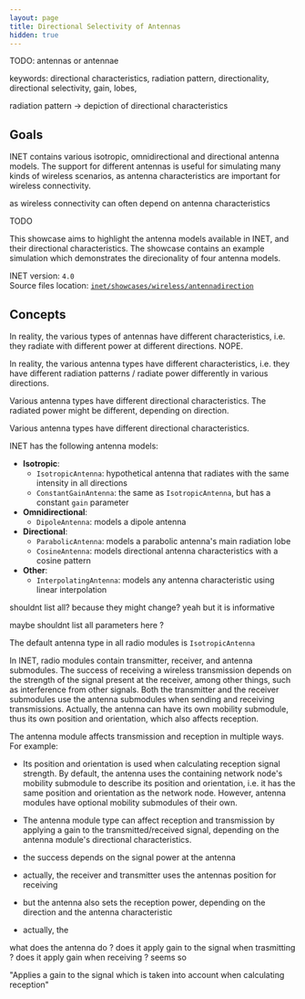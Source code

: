 ```yaml
---
layout: page
title: Directional Selectivity of Antennas
hidden: true
---
```


TODO: antennas or antennae

keywords: directional characteristics, radiation pattern, directionality, directional selectivity, gain, lobes,

radiation pattern -> depiction of directional characteristics

## Goals

<!-- INET contains several different antenna models -->

INET contains various isotropic, omnidirectional and directional antenna models. The support for different antennas is useful for simulating many kinds of wireless scenarios, as antenna characteristics are important for wireless connectivity.

as wireless connectivity can often depend on antenna characteristics

TODO

This showcase aims to highlight the antenna models available in INET, and their directional characteristics. The showcase contains an example simulation which demonstrates the direcionality of four antenna models.

INET version: `4.0`<br>
Source files location: <a href="https://github.com/inet-framework/inet-showcases/tree/master/general/mobility" target="_blank">`inet/showcases/wireless/antennadirection`</a>

## Concepts

<!-- what is antenna directional selectivity? -->
In reality, the various types of antennas have different characteristics, i.e. they radiate with different power at different directions. NOPE.

In reality, the various antenna types have different characteristics, i.e. they have different radiation patterns / radiate power differently in various directions.

Various antenna types have different directional characteristics. The radiated power might be different, depending on direction.

Various antenna types have different directional characteristics.

<!-- what antenna modules are available in INET? -->
INET has the following antenna models:

- **Isotropic**:
  - `IsotropicAntenna`: hypothetical antenna that radiates with the same intensity in all directions<!-- (no parameters)-->
  - `ConstantGainAntenna`: the same as `IsotropicAntenna`, but has a constant `gain` parameter
- **Omnidirectional**:
  - `DipoleAntenna`: models a dipole antenna<!--, has a `length` parameter-->
- **Directional**:
  - `ParabolicAntenna`: models a parabolic antenna's main radiation lobe<!--, has `minGain`, `maxGain`, and `beamWidth` parameters-->
  - `CosineAntenna`: models directional antenna characteristics with a cosine pattern<!--, has `maxGain` and `beamWidth` parameters-->
- **Other**:
  - `InterpolatingAntenna`: models any antenna characteristic using linear interpolation

shouldnt list all? because they might change? yeah but it is informative

maybe shouldnt list all parameters here ?

The default antenna type in all radio modules is `IsotropicAntenna`



In INET, radio modules contain transmitter, receiver, and antenna submodules. The success of receiving a wireless transmission depends on the strength of the signal present at the receiver, among other things, such as interference from other signals. Both the transmitter and the receiver submodules use the antenna submodules when sending and receiving transmissions. Actually, the antenna can have its own mobility submodule, thus its own position and orientation, which also affects reception.

The antenna module affects transmission and reception in multiple ways. For example:
- Its position and orientation is used when calculating reception signal strength. By default, the antenna uses the containing network node's mobility submodule to describe its position and orientation, i.e. it has the same position and orientation as the network node. However, antenna modules have optional mobility submodules of their own.
- The antenna module type can affect reception and transmission by applying a gain to the transmitted/received signal, depending on the antenna module's directional characteristics.

- the success depends on the signal power at the antenna
- actually, the receiver and transmitter uses the antennas position for receiving
- but the antenna also sets the reception power, depending on the direction and the antenna characteristic

- actually, the

what does the antenna do ? does it apply gain to the signal when trasmitting ? does it apply gain when receiving ? seems so

"Applies a gain to the signal which is taken into account when calculating reception"
